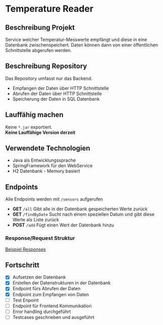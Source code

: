 # Temperature Reader
## Beschreibung Projekt
Service welcher Temperatur-Messwerte empfängt und diese in eine Datenbank
zwischenspeichert. 
Daten können dann von einer öffentlichen Schnittstelle abgerufen werden.

## Beschreibung Repository
Das Repository umfasst nur das Backend. 
* Empfangen der Daten über HTTP Schnittstelle
* Abrufen der Daten über HTTP Schnittstelle
* Speicherung der Daten in SQL Datenbank

## Lauffähig machen
Keine `*.jar` exportiert.  
**Keine Lauffähige Version derzeit**

## Verwendete Technologien
* Java als Entwicklungssprache
* SpringFramework für den WebService
* H2 Datenbank - Memory basiert

## Endpoints
Alle Endpoints werden mit `/sensors` aufgerufen
- **GET** `/all` Gibt alle in der Datenbank gespeicherten Werte zurück
- **GET** `/findByDate` Sucht nach einem speziellen Datum und gibt diese Werte als Liste zurück
- **POST** `/add` Fügt einen Wert der Datenbank hinzu

### Response/Request Struktur
[Beispiel Responses](RESPONSE.md)

## Fortschritt
- [x] Aufsetzen der Datenbank
- [x] Erstellen der Datenstrukturen in der Datenbank
- [x] Endpoint fürs Abrufen der Daten
- [x] Endpoint zum Empfangen von Daten
- [ ] Test Enpoint
- [ ] Endpoint für Frontend Kommunikation
- [ ] Error handling durchgeführt
- [ ] Testcases geschrieben und ausgeführt